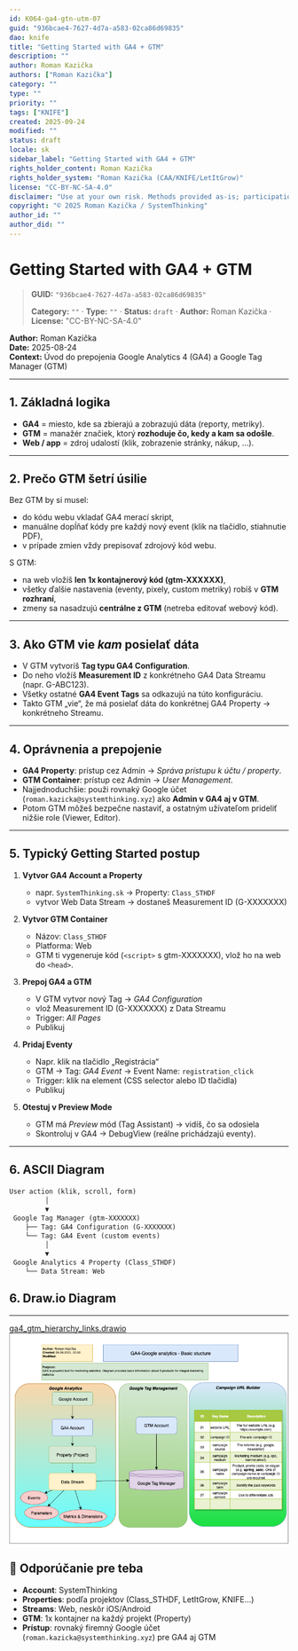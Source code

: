 ```yaml
---
id: K064-ga4-gtn-utm-07
guid: "936bcae4-7627-4d7a-a583-02ca86d69835"
dao: knife
title: "Getting Started with GA4 + GTM"
description: ""
author: Roman Kazička
authors: ["Roman Kazička"]
category: ""
type: ""
priority: ""
tags: ["KNIFE"]
created: 2025-09-24
modified: ""
status: draft
locale: sk
sidebar_label: "Getting Started with GA4 + GTM"
rights_holder_content: Roman Kazička
rights_holder_system: "Roman Kazička (CAA/KNIFE/LetItGrow)"
license: "CC-BY-NC-SA-4.0"
disclaimer: "Use at your own risk. Methods provided as-is; participation is voluntary and context-aware."
copyright: "© 2025 Roman Kazička / SystemThinking"
author_id: ""
author_did: ""
---
```

# Getting Started with GA4 + GTM
<!-- fm-visible: start -->

> **GUID:** `"936bcae4-7627-4d7a-a583-02ca86d69835"`
>   
> **Category:** `""` · **Type:** `""` · **Status:** `draft` · **Author:** Roman Kazička · **License:** "CC-BY-NC-SA-4.0"
<!-- fm-visible: end -->


**Author:** Roman Kazička  
**Date:** 2025-08-24  
**Context:** Úvod do prepojenia Google Analytics 4 (GA4) a Google Tag Manager (GTM)

---

## 1. Základná logika

- **GA4** = miesto, kde sa zbierajú a zobrazujú dáta (reporty, metriky).  
- **GTM** = manažér značiek, ktorý **rozhoduje čo, kedy a kam sa odošle**.  
- **Web / app** = zdroj udalostí (klik, zobrazenie stránky, nákup, …).  

---

## 2. Prečo GTM šetrí úsilie

Bez GTM by si musel:  
- do kódu webu vkladať GA4 merací skript,  
- manuálne dopĺňať kódy pre každý nový event (klik na tlačidlo, stiahnutie PDF),  
- v prípade zmien vždy prepisovať zdrojový kód webu.  

S GTM:  
- na web vložíš **len 1x kontajnerový kód (gtm-XXXXXX)**,  
- všetky ďalšie nastavenia (eventy, pixely, custom metriky) robíš v **GTM rozhraní**,  
- zmeny sa nasadzujú **centrálne z GTM** (netreba editovať webový kód).  

---

## 3. Ako GTM vie *kam* posielať dáta

- V GTM vytvoríš **Tag typu GA4 Configuration**.  
- Do neho vložíš **Measurement ID** z konkrétneho GA4 Data Streamu (napr. G-ABC123).  
- Všetky ostatné **GA4 Event Tags** sa odkazujú na túto konfiguráciu.  
- Takto GTM „vie“, že má posielať dáta do konkrétnej GA4 Property → konkrétneho Streamu.  

---

## 4. Oprávnenia a prepojenie

- **GA4 Property**: prístup cez Admin → *Správa prístupu k účtu / property*.  
- **GTM Container**: prístup cez Admin → *User Management*.  
- Najjednoduchšie: použi rovnaký Google účet (`roman.kazicka@systemthinking.xyz`) ako **Admin v GA4 aj v GTM**.  
- Potom GTM môžeš bezpečne nastaviť, a ostatným užívateľom prideliť nižšie role (Viewer, Editor).  

---

## 5. Typický Getting Started postup

1. **Vytvor GA4 Account a Property**  
   - napr. `SystemThinking.sk` → Property: `Class_STHDF`  
   - vytvor Web Data Stream → dostaneš Measurement ID (G-XXXXXXX)  

2. **Vytvor GTM Container**  
   - Názov: `Class_STHDF`  
   - Platforma: Web  
   - GTM ti vygeneruje kód (`<script>` s gtm-XXXXXXX), vlož ho na web do `<head>`.  

3. **Prepoj GA4 a GTM**  
   - V GTM vytvor nový Tag → *GA4 Configuration*  
   - vlož Measurement ID (G-XXXXXXX) z Data Streamu  
   - Trigger: *All Pages*  
   - Publikuj  

4. **Pridaj Eventy**  
   - Napr. klik na tlačidlo „Registrácia“  
   - GTM → Tag: *GA4 Event* → Event Name: `registration_click`  
   - Trigger: klik na element (CSS selector alebo ID tlačidla)  
   - Publikuj  

5. **Otestuj v Preview Mode**  
   - GTM má *Preview* mód (Tag Assistant) → vidíš, čo sa odosiela  
   - Skontroluj v GA4 → DebugView (reálne prichádzajú eventy).  

---

## 6. ASCII Diagram

```plaintext
User action (klik, scroll, form)
         │
         ▼
 Google Tag Manager (gtm-XXXXXXX)
    ├── Tag: GA4 Configuration (G-XXXXXXX)
    └── Tag: GA4 Event (custom events)
         │
         ▼
 Google Analytics 4 Property (Class_STHDF)
    └── Data Stream: Web
```
## 6. Draw.io Diagram
---
[ga4_gtm_hierarchy_links.drawio](./ga4_gtm_hierarchy_links.drawio)
![ga4_gtm_hierarchy_links.png](./ga4_gtm_hierarchy_links.png)


## 🎯 Odporúčanie pre teba

- **Account**: SystemThinking  
- **Properties**: podľa projektov (Class_STHDF, LetItGrow, KNIFE…)  
- **Streams**: Web, neskôr iOS/Android  
- **GTM**: 1x kontajner na každý projekt (Property)  
- **Prístup**: rovnaký firemný Google účet (`roman.kazicka@systemthinking.xyz`) pre GA4 aj GTM
